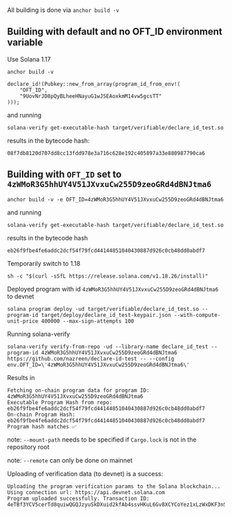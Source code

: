 All  building is done via `anchor build -v`

## Building with default and no OFT_ID environment variable

Use Solana 1.17

```
anchor build -v
```

```
declare_id!(Pubkey::new_from_array(program_id_from_env!(
    "OFT_ID",
    "9UovNrJD8pQyBLheeHNayuG1wJSEAoxkmM14vw5gcsTT"
)));
```

and running
```
solana-verify get-executable-hash target/verifiable/declare_id_test.so
```

results in the bytecode hash:
```
08f7db8120d707dd8cc13fdd978e3a716c628e192c405897a33e880987790ca6
```

## Building with `OFT_ID` set to `4zWMoR3G5hhUY4V51JXvxuCw255D9zeoGRd4dBNJtma6`

```
anchor build -v -e OFT_ID=4zWMoR3G5hhUY4V51JXvxuCw255D9zeoGRd4dBNJtma6
```

and running
```
solana-verify get-executable-hash target/verifiable/declare_id_test.so
```

results in the bytecode hash
```
eb26f9fbe4fe6addc2dcf54f79fcd44144851040430887d926c0cb48dd0abdf7
```

Temporarily switch to 1.18

```
sh -c "$(curl -sSfL https://release.solana.com/v1.18.26/install)"
```

Deployed program with id `4zWMoR3G5hhUY4V51JXvxuCw255D9zeoGRd4dBNJtma6` to devnet

```
solana program deploy -ud target/verifiable/declare_id_test.so --program-id target/deploy/declare_id_test-keypair.json --with-compute-unit-price 400000 --max-sign-attempts 100
```

Running solana-verify

```
solana-verify verify-from-repo -ud --library-name declare_id_test --program-id 4zWMoR3G5hhUY4V51JXvxuCw255D9zeoGRd4dBNJtma6 https://github.com/nazreen/declare-id-test -- --config env.OFT_ID=\'4zWMoR3G5hhUY4V51JXvxuCw255D9zeoGRd4dBNJtma6\'
```

Results in
```
Fetching on-chain program data for program ID: 4zWMoR3G5hhUY4V51JXvxuCw255D9zeoGRd4dBNJtma6
Executable Program Hash from repo: eb26f9fbe4fe6addc2dcf54f79fcd44144851040430887d926c0cb48dd0abdf7
On-chain Program Hash: eb26f9fbe4fe6addc2dcf54f79fcd44144851040430887d926c0cb48dd0abdf7
Program hash matches ✅
```

note: `--mount-path` needs to be specified if `Cargo.lock` is not in the repository root

note: `--remote` can only be done on mainnet


Uploading of verification data (to devnet) is a success:

```
Uploading the program verification params to the Solana blockchain...
Using connection url: https://api.devnet.solana.com
Program uploaded successfully. Transaction ID: 4eTBf3YCV5cerTd8quiwQGQJzyuSkDXuid2kfAb4ssvHKuL6Gv8XCYCoYez1xLzWxDKF3nSBrikJKoTGvqbQF27Z
```